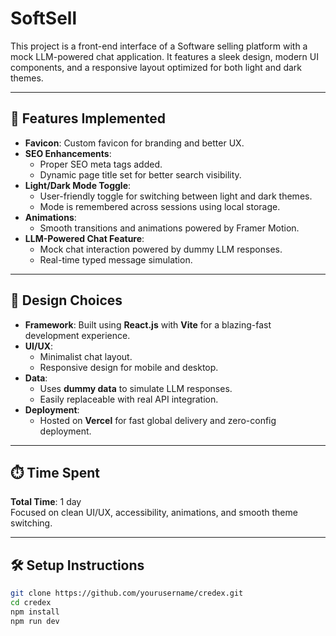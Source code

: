 # SoftSell

This project is a front-end interface of a Software selling platform with a mock LLM-powered chat application. It features a sleek design, modern UI components, and a responsive layout optimized for both light and dark themes.

---

## 🚀 Features Implemented

- **Favicon**: Custom favicon for branding and better UX.
- **SEO Enhancements**:
  - Proper SEO meta tags added.
  - Dynamic page title set for better search visibility.
- **Light/Dark Mode Toggle**:
  - User-friendly toggle for switching between light and dark themes.
  - Mode is remembered across sessions using local storage.
- **Animations**:
  - Smooth transitions and animations powered by Framer Motion.
- **LLM-Powered Chat Feature**:
  - Mock chat interaction powered by dummy LLM responses.
  - Real-time typed message simulation.
  
---

## 🎨 Design Choices

- **Framework**: Built using **React.js** with **Vite** for a blazing-fast development experience.
- **UI/UX**:
  - Minimalist chat layout.
  - Responsive design for mobile and desktop.
- **Data**:
  - Uses **dummy data** to simulate LLM responses.
  - Easily replaceable with real API integration.
- **Deployment**:
  - Hosted on **Vercel** for fast global delivery and zero-config deployment.

---

## ⏱️ Time Spent

**Total Time**: 1 day  
Focused on clean UI/UX, accessibility, animations, and smooth theme switching.

---

## 🛠️ Setup Instructions

```bash
git clone https://github.com/yourusername/credex.git
cd credex
npm install
npm run dev
